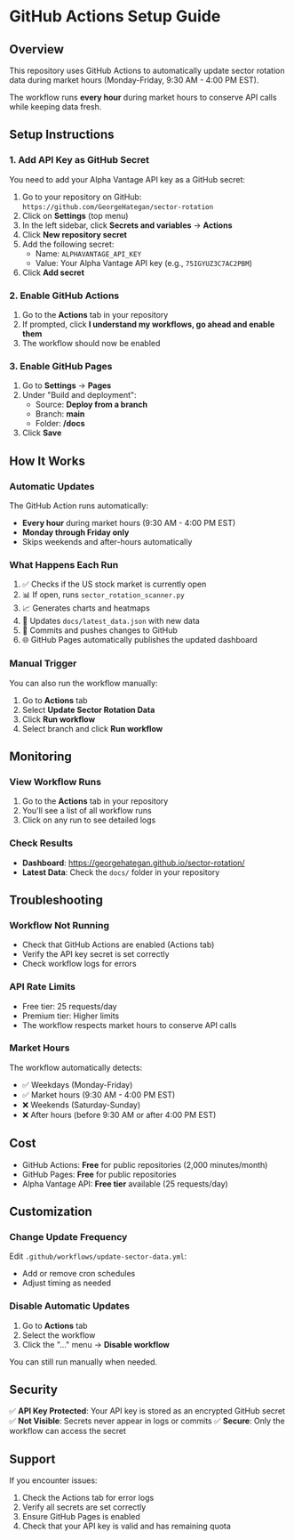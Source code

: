 # GitHub Actions Setup Guide

## Overview

This repository uses GitHub Actions to automatically update sector rotation data during market hours (Monday-Friday, 9:30 AM - 4:00 PM EST).

The workflow runs **every hour** during market hours to conserve API calls while keeping data fresh.

## Setup Instructions

### 1. Add API Key as GitHub Secret

You need to add your Alpha Vantage API key as a GitHub secret:

1. Go to your repository on GitHub: `https://github.com/GeorgeHategan/sector-rotation`
2. Click on **Settings** (top menu)
3. In the left sidebar, click **Secrets and variables** → **Actions**
4. Click **New repository secret**
5. Add the following secret:
   - Name: `ALPHAVANTAGE_API_KEY`
   - Value: Your Alpha Vantage API key (e.g., `75IGYUZ3C7AC2PBM`)
6. Click **Add secret**

### 2. Enable GitHub Actions

1. Go to the **Actions** tab in your repository
2. If prompted, click **I understand my workflows, go ahead and enable them**
3. The workflow should now be enabled

### 3. Enable GitHub Pages

1. Go to **Settings** → **Pages**
2. Under "Build and deployment":
   - Source: **Deploy from a branch**
   - Branch: **main**
   - Folder: **/docs**
3. Click **Save**

## How It Works

### Automatic Updates

The GitHub Action runs automatically:
- **Every hour** during market hours (9:30 AM - 4:00 PM EST)
- **Monday through Friday only**
- Skips weekends and after-hours automatically

### What Happens Each Run

1. ✅ Checks if the US stock market is currently open
2. 📊 If open, runs `sector_rotation_scanner.py`
3. 📈 Generates charts and heatmaps
4. 📝 Updates `docs/latest_data.json` with new data
5. 🚀 Commits and pushes changes to GitHub
6. 🌐 GitHub Pages automatically publishes the updated dashboard

### Manual Trigger

You can also run the workflow manually:
1. Go to **Actions** tab
2. Select **Update Sector Rotation Data**
3. Click **Run workflow**
4. Select branch and click **Run workflow**

## Monitoring

### View Workflow Runs

1. Go to the **Actions** tab in your repository
2. You'll see a list of all workflow runs
3. Click on any run to see detailed logs

### Check Results

- **Dashboard**: https://georgehategan.github.io/sector-rotation/
- **Latest Data**: Check the `docs/` folder in your repository

## Troubleshooting

### Workflow Not Running

- Check that GitHub Actions are enabled (Actions tab)
- Verify the API key secret is set correctly
- Check workflow logs for errors

### API Rate Limits

- Free tier: 25 requests/day
- Premium tier: Higher limits
- The workflow respects market hours to conserve API calls

### Market Hours

The workflow automatically detects:
- ✅ Weekdays (Monday-Friday)
- ✅ Market hours (9:30 AM - 4:00 PM EST)
- ❌ Weekends (Saturday-Sunday)
- ❌ After hours (before 9:30 AM or after 4:00 PM EST)

## Cost

- GitHub Actions: **Free** for public repositories (2,000 minutes/month)
- GitHub Pages: **Free** for public repositories
- Alpha Vantage API: **Free tier** available (25 requests/day)

## Customization

### Change Update Frequency

Edit `.github/workflows/update-sector-data.yml`:
- Add or remove cron schedules
- Adjust timing as needed

### Disable Automatic Updates

1. Go to **Actions** tab
2. Select the workflow
3. Click the "..." menu → **Disable workflow**

You can still run manually when needed.

## Security

✅ **API Key Protected**: Your API key is stored as an encrypted GitHub secret
✅ **Not Visible**: Secrets never appear in logs or commits
✅ **Secure**: Only the workflow can access the secret

## Support

If you encounter issues:
1. Check the Actions tab for error logs
2. Verify all secrets are set correctly
3. Ensure GitHub Pages is enabled
4. Check that your API key is valid and has remaining quota
